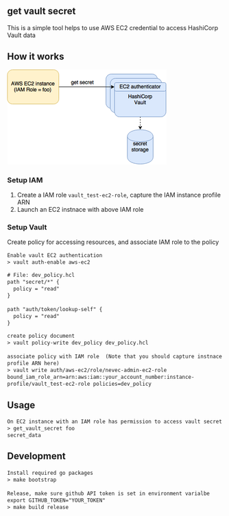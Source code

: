 ## get vault secret
This is a simple tool helps to use AWS EC2 credential to access HashiCorp Vault data

## How it works
<img src="img/get_vault_secret.png">

### Setup IAM
1. Create a IAM role `vault_test-ec2-role`, capture the IAM instance profile ARN
2. Launch an EC2 instnace with above IAM role

### Setup Vault
Create policy for accessing resources, and associate IAM role to the policy

```
Enable vault EC2 authentication
> vault auth-enable aws-ec2
```

```
# File: dev_policy.hcl
path "secret/*" {
  policy = "read"
}

path "auth/token/lookup-self" {
  policy = "read"
}
```

```
create policy document
> vault policy-write dev_policy dev_policy.hcl

associate policy with IAM role  (Note that you should capture instnace profile ARN here)
> vault write auth/aws-ec2/role/nevec-admin-ec2-role bound_iam_role_arn=arn:aws:iam::your_account_number:instance-profile/vault_test-ec2-role policies=dev_policy
```
## Usage
```
On EC2 instance with an IAM role has permission to access vault secret
> get_vault_secret foo
secret_data
```

## Development
```
Install required go packages
> make bootstrap

Release, make sure github API token is set in environment varialbe
export GITHUB_TOKEN="YOUR_TOKEN"
> make build release
```
